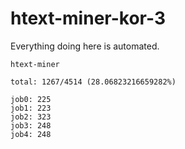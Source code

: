 # htext-miner-kor-3

Everything doing here is automated.

```
htext-miner

total: 1267/4514 (28.06823216659282%)

job0: 225
job1: 223
job2: 323
job3: 248
job4: 248
```